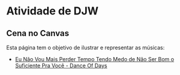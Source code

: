 # Atividade de DJW 
## Cena no Canvas

Esta página tem o objetivo de ilustrar e representar as músicas: 

* [Eu Não Vou Mais Perder Tempo Tendo Medo de Não Ser Bom o Suficiente Pra Você - Dance Of Days](https://www.youtube.com/watch?v=wD1xSPx3U-c)



